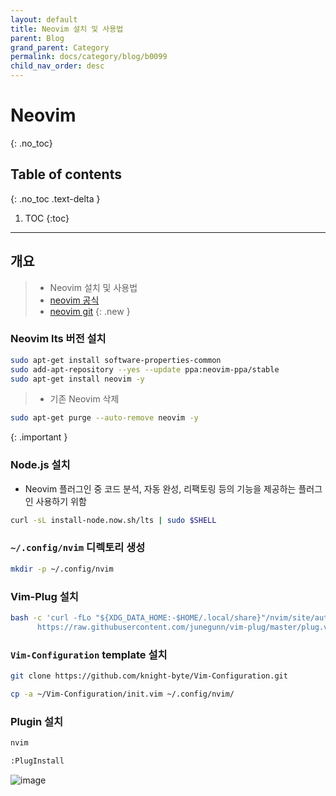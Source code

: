 ```yaml
---
layout: default
title: Neovim 설치 및 사용법
parent: Blog
grand_parent: Category
permalink: docs/category/blog/b0099
child_nav_order: desc
---
```

# Neovim
{: .no_toc}

## Table of contents
{: .no_toc .text-delta }

1. TOC
{:toc}

---
## 개요

> - Neovim 설치 및 사용법
> - [neovim 공식](https://neovim.io/)
> - [neovim git](https://github.com/neovim/neovim/wiki/Installing-Neovim)
{: .new }

### Neovim lts 버전 설치

```bash
sudo apt-get install software-properties-common
sudo add-apt-repository --yes --update ppa:neovim-ppa/stable
sudo apt-get install neovim -y
```

> - 기존 Neovim 삭제
```bash
sudo apt-get purge --auto-remove neovim -y
```
>
{: .important }

### Node.js 설치

- Neovim 플러그인 중 코드 분석, 자동 완성, 리팩토링 등의 기능을 제공하는 플러그인 사용하기 위함

```bash
curl -sL install-node.now.sh/lts | sudo $SHELL
```

### `~/.config/nvim` 디렉토리 생성

```bash
mkdir -p ~/.config/nvim
```

### Vim-Plug 설치

```bash
bash -c 'curl -fLo "${XDG_DATA_HOME:-$HOME/.local/share}"/nvim/site/autoload/plug.vim --create-dirs \
      https://raw.githubusercontent.com/junegunn/vim-plug/master/plug.vim'
```

### `Vim-Configuration` template 설치

```bash
git clone https://github.com/knight-byte/Vim-Configuration.git
```

```bash
cp -a ~/Vim-Configuration/init.vim ~/.config/nvim/
```

### Plugin 설치

```bash
nvim

:PlugInstall
```

![image](https://github.com/heaths2/heaths2.github.io/assets/36792594/c5c6eb3f-f2cd-4fdd-8bb1-bbd5feb21c9f)
